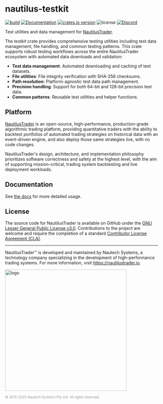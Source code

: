 # nautilus-testkit

[![build](https://github.com/nautechsystems/nautilus_trader/actions/workflows/build.yml/badge.svg?branch=master)](https://github.com/nautechsystems/nautilus_trader/actions/workflows/build.yml)
[![Documentation](https://img.shields.io/docsrs/nautilus-testkit)](https://docs.rs/nautilus-testkit/latest/nautilus-testkit/)
[![crates.io version](https://img.shields.io/crates/v/nautilus-testkit.svg)](https://crates.io/crates/nautilus-testkit)
![license](https://img.shields.io/github/license/nautechsystems/nautilus_trader?color=blue)
[![Discord](https://img.shields.io/badge/Discord-%235865F2.svg?logo=discord&logoColor=white)](https://discord.gg/NautilusTrader)

Test utilities and data management for [NautilusTrader](http://nautilustrader.io).

The *testkit* crate provides comprehensive testing utilities including test data management,
file handling, and common testing patterns. This crate supports robust testing workflows
across the entire NautilusTrader ecosystem with automated data downloads and validation:

- **Test data management**: Automated downloading and caching of test datasets.
- **File utilities**: File integrity verification with SHA-256 checksums.
- **Path resolution**: Platform-agnostic test data path management.
- **Precision handling**: Support for both 64-bit and 128-bit precision test data.
- **Common patterns**: Reusable test utilities and helper functions.

## Platform

[NautilusTrader](http://nautilustrader.io) is an open-source, high-performance, production-grade
algorithmic trading platform, providing quantitative traders with the ability to backtest
portfolios of automated trading strategies on historical data with an event-driven engine,
and also deploy those same strategies live, with no code changes.

NautilusTrader's design, architecture, and implementation philosophy prioritizes software correctness and safety at the
highest level, with the aim of supporting mission-critical, trading system backtesting and live deployment workloads.

## Documentation

See [the docs](https://docs.rs/nautilus-testkit) for more detailed usage.

## License

The source code for NautilusTrader is available on GitHub under the [GNU Lesser General Public License v3.0](https://www.gnu.org/licenses/lgpl-3.0.en.html).
Contributions to the project are welcome and require the completion of a standard [Contributor License Agreement (CLA)](https://github.com/nautechsystems/nautilus_trader/blob/develop/CLA.md).

---

NautilusTrader™ is developed and maintained by Nautech Systems, a technology
company specializing in the development of high-performance trading systems.
For more information, visit <https://nautilustrader.io>.

<img src="https://nautilustrader.io/nautilus-logo-white.png" alt="logo" width="400" height="auto"/>

<span style="font-size: 0.8em; color: #999;">© 2015-2025 Nautech Systems Pty Ltd. All rights reserved.</span>
